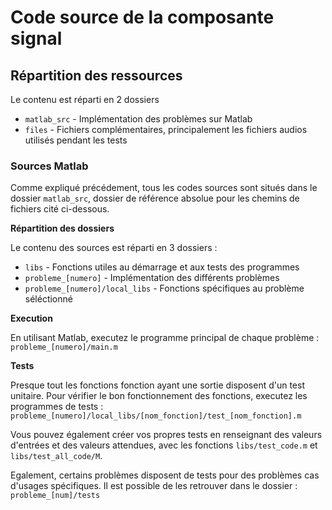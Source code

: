 # Code source de la composante signal

## Répartition des ressources

Le contenu est réparti en 2 dossiers

- `matlab_src` - Implémentation des problèmes sur Matlab
- `files` - Fichiers complémentaires, principalement les fichiers audios utilisés pendant les tests

### Sources Matlab

Comme expliqué précédement, tous les codes sources sont situés dans le dossier `matlab_src`, dossier de référence absolue pour les chemins de fichiers cité ci-dessous.

**Répartition des dossiers**<br/>

Le contenu des sources est réparti en 3 dossiers :

- `libs` - Fonctions utiles au démarrage et aux tests des programmes
- `probleme_[numero]` - Implémentation des différents problèmes
- `probleme_[numero]/local_libs` - Fonctions spécifiques au problème séléctionné

**Execution**<br/>

En utilisant Matlab, executez le programme principal de chaque problème :<br/>
`probleme_[numero]/main.m`

**Tests**<br/>

Presque tout les fonctions fonction ayant une sortie disposent d'un test unitaire. Pour vérifier le bon fonctionnement des fonctions, executez les programmes de tests :<br/>
`probleme_[numero]/local_libs/[nom_fonction]/test_[nom_fonction].m`

Vous pouvez également créer vos propres tests en renseignant des valeurs d'entrées et des valeurs attendues, avec les fonctions `libs/test_code.m` et `libs/test_all_code/M`.

Egalement, certains problèmes disposent de tests pour des problèmes cas d'usages spécifiques. Il est possible de les retrouver dans le dossier :<br/>
`probleme_[num]/tests`